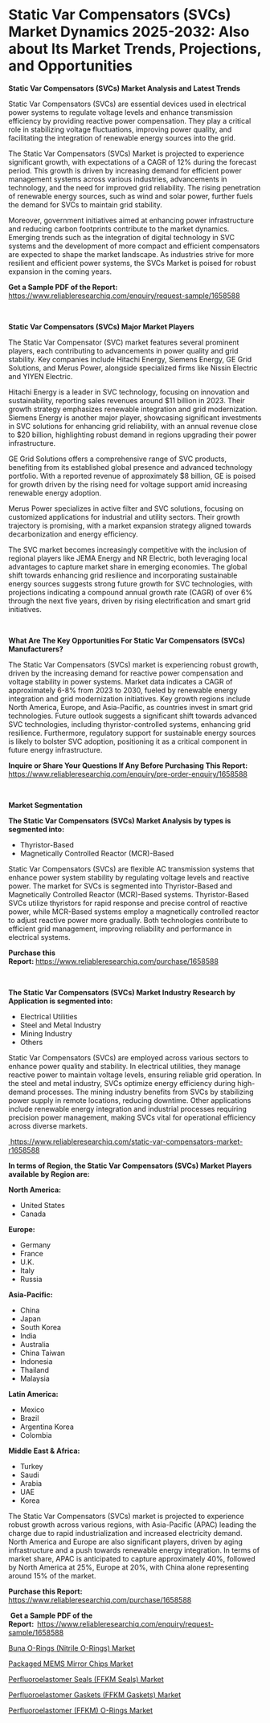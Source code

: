 <p><h1>Static Var Compensators (SVCs) Market Dynamics 2025-2032: Also about Its Market Trends, Projections, and Opportunities</h1></p><p><strong>Static Var Compensators (SVCs) Market Analysis and Latest Trends</strong></p>
<p><p>Static Var Compensators (SVCs) are essential devices used in electrical power systems to regulate voltage levels and enhance transmission efficiency by providing reactive power compensation. They play a critical role in stabilizing voltage fluctuations, improving power quality, and facilitating the integration of renewable energy sources into the grid.</p><p>The Static Var Compensators (SVCs) Market is projected to experience significant growth, with expectations of a CAGR of 12% during the forecast period. This growth is driven by increasing demand for efficient power management systems across various industries, advancements in technology, and the need for improved grid reliability. The rising penetration of renewable energy sources, such as wind and solar power, further fuels the demand for SVCs to maintain grid stability.</p><p>Moreover, government initiatives aimed at enhancing power infrastructure and reducing carbon footprints contribute to the market dynamics. Emerging trends such as the integration of digital technology in SVC systems and the development of more compact and efficient compensators are expected to shape the market landscape. As industries strive for more resilient and efficient power systems, the SVCs Market is poised for robust expansion in the coming years.</p></p>
<p><strong>Get a Sample PDF of the Report:&nbsp;</strong> <a href="https://www.reliableresearchiq.com/enquiry/request-sample/1658588?utm_campaign=1834&utm_medium=2&utm_source=Github&utm_content=ia&utm_term=23032025&utm_id=static-var-compensators-svcs">https://www.reliableresearchiq.com/enquiry/request-sample/1658588</a></p>
<p>&nbsp;</p>
<p><strong>Static Var Compensators (SVCs) Major Market Players</strong></p>
<p><p>The Static Var Compensator (SVC) market features several prominent players, each contributing to advancements in power quality and grid stability. Key companies include Hitachi Energy, Siemens Energy, GE Grid Solutions, and Merus Power, alongside specialized firms like Nissin Electric and YIYEN Electric.</p><p>Hitachi Energy is a leader in SVC technology, focusing on innovation and sustainability, reporting sales revenues around $11 billion in 2023. Their growth strategy emphasizes renewable integration and grid modernization. Siemens Energy is another major player, showcasing significant investments in SVC solutions for enhancing grid reliability, with an annual revenue close to $20 billion, highlighting robust demand in regions upgrading their power infrastructure.</p><p>GE Grid Solutions offers a comprehensive range of SVC products, benefiting from its established global presence and advanced technology portfolio. With a reported revenue of approximately $8 billion, GE is poised for growth driven by the rising need for voltage support amid increasing renewable energy adoption.</p><p>Merus Power specializes in active filter and SVC solutions, focusing on customized applications for industrial and utility sectors. Their growth trajectory is promising, with a market expansion strategy aligned towards decarbonization and energy efficiency.</p><p>The SVC market becomes increasingly competitive with the inclusion of regional players like JEMA Energy and NR Electric, both leveraging local advantages to capture market share in emerging economies. The global shift towards enhancing grid resilience and incorporating sustainable energy sources suggests strong future growth for SVC technologies, with projections indicating a compound annual growth rate (CAGR) of over 6% through the next five years, driven by rising electrification and smart grid initiatives.</p></p>
<p>&nbsp;</p>
<p><strong>What Are The Key Opportunities For Static Var Compensators (SVCs) Manufacturers?</strong></p>
<p><p>The Static Var Compensators (SVCs) market is experiencing robust growth, driven by the increasing demand for reactive power compensation and voltage stability in power systems. Market data indicates a CAGR of approximately 6-8% from 2023 to 2030, fueled by renewable energy integration and grid modernization initiatives. Key growth regions include North America, Europe, and Asia-Pacific, as countries invest in smart grid technologies. Future outlook suggests a significant shift towards advanced SVC technologies, including thyristor-controlled systems, enhancing grid resilience. Furthermore, regulatory support for sustainable energy sources is likely to bolster SVC adoption, positioning it as a critical component in future energy infrastructure.</p></p>
<p><strong>Inquire or Share Your Questions If Any Before Purchasing This Report:</strong> <a href="https://www.reliableresearchiq.com/enquiry/pre-order-enquiry/1658588?utm_campaign=1834&utm_medium=2&utm_source=Github&utm_content=ia&utm_term=23032025&utm_id=static-var-compensators-svcs">https://www.reliableresearchiq.com/enquiry/pre-order-enquiry/1658588</a></p>
<p>&nbsp;</p>
<p><strong>Market Segmentation</strong></p>
<p><strong>The Static Var Compensators (SVCs) Market Analysis by types is segmented into:</strong></p>
<p><ul><li>Thyristor-Based</li><li>Magnetically Controlled Reactor (MCR)-Based</li></ul></p>
<p><p>Static Var Compensators (SVCs) are flexible AC transmission systems that enhance power system stability by regulating voltage levels and reactive power. The market for SVCs is segmented into Thyristor-Based and Magnetically Controlled Reactor (MCR)-Based systems. Thyristor-Based SVCs utilize thyristors for rapid response and precise control of reactive power, while MCR-Based systems employ a magnetically controlled reactor to adjust reactive power more gradually. Both technologies contribute to efficient grid management, improving reliability and performance in electrical systems.</p></p>
<p><strong>Purchase this Report:&nbsp;</strong><a href="https://www.reliableresearchiq.com/purchase/1658588?utm_campaign=1834&utm_medium=2&utm_source=Github&utm_content=ia&utm_term=23032025&utm_id=static-var-compensators-svcs">https://www.reliableresearchiq.com/purchase/1658588</a></p>
<p>&nbsp;</p>
<p><strong>The Static Var Compensators (SVCs) Market Industry Research by Application is segmented into:</strong></p>
<p><ul><li>Electrical Utilities</li><li>Steel and Metal Industry</li><li>Mining Industry</li><li>Others</li></ul></p>
<p><p>Static Var Compensators (SVCs) are employed across various sectors to enhance power quality and stability. In electrical utilities, they manage reactive power to maintain voltage levels, ensuring reliable grid operation. In the steel and metal industry, SVCs optimize energy efficiency during high-demand processes. The mining industry benefits from SVCs by stabilizing power supply in remote locations, reducing downtime. Other applications include renewable energy integration and industrial processes requiring precision power management, making SVCs vital for operational efficiency across diverse markets.</p></p>
<p><a href="https://www.reliableresearchiq.com/static-var-compensators-market-r1658588?utm_campaign=1834&utm_medium=2&utm_source=Github&utm_content=ia&utm_term=23032025&utm_id=static-var-compensators-svcs">&nbsp;https://www.reliableresearchiq.com/static-var-compensators-market-r1658588</a></p>
<p><strong>In terms of Region, the Static Var Compensators (SVCs) Market Players available by Region are:</strong></p>
<p>
    <p> <strong> North America: </strong>
        <ul>
            <li>United States</li>
            <li>Canada</li>
        </ul>
        </p> 
    <p> <strong> Europe: </strong>
        <ul>
            <li>Germany</li>
            <li>France</li>
            <li>U.K.</li>
            <li>Italy</li>
            <li>Russia</li>
        </ul>
        </p> 
    <p> <strong> Asia-Pacific: </strong>
        <ul>
            <li>China</li>
            <li>Japan</li>
            <li>South Korea</li>
            <li>India</li>
            <li>Australia</li>
            <li>China Taiwan</li>
            <li>Indonesia</li>
            <li>Thailand</li>
            <li>Malaysia</li>
        </ul>
        </p> 
    <p> <strong> Latin America: </strong>
        <ul>
            <li>Mexico</li>
            <li>Brazil</li>
            <li>Argentina Korea</li>
            <li>Colombia</li>
        </ul>
        </p> 
    <p> <strong> Middle East & Africa: </strong>
        <ul>
            <li>Turkey</li>
            <li>Saudi</li>
            <li>Arabia</li>
            <li>UAE</li>
            <li>Korea</li>
        </ul>
    </p>
    </p>
<p><p>The Static Var Compensators (SVCs) market is projected to experience robust growth across various regions, with Asia-Pacific (APAC) leading the charge due to rapid industrialization and increased electricity demand. North America and Europe are also significant players, driven by aging infrastructure and a push towards renewable energy integration. In terms of market share, APAC is anticipated to capture approximately 40%, followed by North America at 25%, Europe at 20%, with China alone representing around 15% of the market.</p></p>
<p><strong>Purchase this Report: </strong><a href="https://www.reliableresearchiq.com/purchase/1658588?utm_campaign=1834&utm_medium=2&utm_source=Github&utm_content=ia&utm_term=23032025&utm_id=static-var-compensators-svcs">https://www.reliableresearchiq.com/purchase/1658588</a></p>
<p>&nbsp;<strong>Get a Sample PDF of the Report:&nbsp;&nbsp;</strong><a href="https://www.reliableresearchiq.com/enquiry/request-sample/1658588?utm_campaign=1834&utm_medium=2&utm_source=Github&utm_content=ia&utm_term=23032025&utm_id=static-var-compensators-svcs">https://www.reliableresearchiq.com/enquiry/request-sample/1658588</a></p>
<p><strong></strong></p>
<p><p><a href="https://github.com/myongfranzcs/Market-Research-Report-List-1/blob/main/buna-o-rings-nitrile-o-rings-market.md?utm_campaign=1834&utm_medium=2&utm_source=Github&utm_content=ia&utm_term=23032025&utm_id=static-var-compensators-svcs">Buna O-Rings (Nitrile O-Rings) Market</a></p><p><a href="https://github.com/ishikodehira/Market-Research-Report-List-1/blob/main/packaged-mems-mirror-chips-market.md?utm_campaign=1834&utm_medium=2&utm_source=Github&utm_content=ia&utm_term=23032025&utm_id=static-var-compensators-svcs">Packaged MEMS Mirror Chips Market</a></p><p><a href="https://github.com/klenaestien23/Market-Research-Report-List-1/blob/main/perfluoroelastomer-seals-ffkm-seals-market.md?utm_campaign=1834&utm_medium=2&utm_source=Github&utm_content=ia&utm_term=23032025&utm_id=static-var-compensators-svcs">Perfluoroelastomer Seals (FFKM Seals) Market</a></p><p><a href="https://github.com/mismannely/Market-Research-Report-List-1/blob/main/perfluoroelastomer-gaskets-ffkm-gaskets-market.md?utm_campaign=1834&utm_medium=2&utm_source=Github&utm_content=ia&utm_term=23032025&utm_id=static-var-compensators-svcs">Perfluoroelastomer Gaskets (FFKM Gaskets) Market</a></p><p><a href="https://github.com/tentandyik/Market-Research-Report-List-1/blob/main/perfluoroelastomer-ffkm-o-rings-market.md?utm_campaign=1834&utm_medium=2&utm_source=Github&utm_content=ia&utm_term=23032025&utm_id=static-var-compensators-svcs">Perfluoroelastomer (FFKM) O-Rings Market</a></p></p>